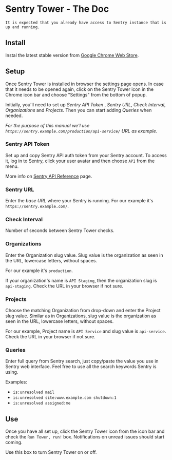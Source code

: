 # Sentry Tower - The Doc

```
It is expected that you already have access to Sentry instance that is up and running.
```

## Install

Instal the latest stable version from [Google Chrome Web Store](https://www.google.com/).

## Setup

Once Sentry Tower is installed in browser the settings page opens.
In case that it needs to be opened again, click on the Sentry Tower icon in the Chrome icon bar and choose "Settings" from the bottom of popup.

Initially, you'll need to set up *Sentry API Token* , *Sentry URL*, *Check Interval*, *Organizations* and *Projects*.
Then you can start adding *Queries* when needed.

_For the purpose of this manual we'l use `https://sentry.example.com/production/api-service/` URL as example._

### Sentry API Token

Set up and copy Sentry API auth token from your Sentry account.
To access it, log in to Sentry, click your user avatar and then choose `API` from the menu.

More info on [Sentry API Reference](https://docs.sentry.io/api/) page.

### Sentry URL

Enter the *base URL* where your Sentry is running. For our example it's `https://sentry.example.com/`.

### Check Interval

Number of seconds between Sentry Tower checks.

### Organizations

Enter the Organization slug value. Slug value is the organization as seen in the URL, lowercase letters, without spaces.

For our example it's `production`.

If your organization's name is `API Staging`, then the organization slug is `api-staging`. Check the URL in your browser if not sure.

### Projects

Choose the matching Organization from drop-down and enter the Project slug value.
Similar as in Organizations, slug value is the organization as seen in the URL, lowercase letters, without spaces.

For our example, Project name is `API Service` and slug value is `api-service`. Check the URL in your browser if not sure.

### Queries

Enter full query from Sentry search, just copy/paste the value you use in Sentry web interface.
Feel free to use all the search keywords Sentry is using.

Examples:

* `is:unresolved mail`
* `is:unresolved site:www.example.com shutdown:1`
* `is:unresolved assigned:me`

## Use

Once you have all set up, click the Sentry Tower icon from the icon bar and check the `Run Tower, run!` box.
Notifications on unread issues should start coming.

Use this box to turn Sentry Tower on or off.
